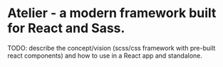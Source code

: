 # Atelier - a modern framework built for React and Sass.

TODO: describe the concept/vision (scss/css framework with pre-built react components) and how to use in a React app and standalone.
